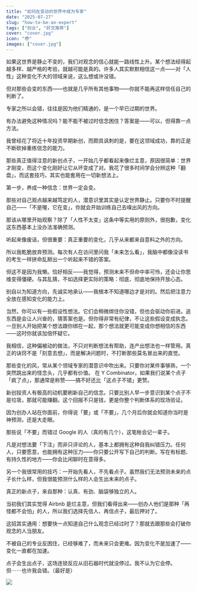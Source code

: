 ```yaml
---
title: "如何在变动的世界中成为专家"
date: "2025-07-27"
slug: "how-to-be-an-expert"
tags: ["创业", "好文推荐"]
cover: "cover.jpg"
icon: "😎"
images: ["cover.jpg"]
---
```

如果这世界是静止不变的，我们对观念的信心就能一路线性上升。某个想法经得起越多样、越严格的考验，就越可能是真的。许多人其实默默相信这一点——对「人性」这种变化不大的领域来说，这么想或许没错。



但对那些会变的东西——也就是几乎所有其他事物——你就不能再这样信任自己的判断了。



专家之所以会错，往往是因为他们精通的，是一个早已过期的世界。



有办法避免这种情况吗？能不能不被过时信念困住？答案是——可以，但得靠一点方法。



我曾经花了将近十年投资早期新创，而颇具讽刺的是，要在这领域成功，靠的正是不断砍掉重练信念的能力。



那些真正值得注意的新创点子，一开始几乎都看起来像烂主意，原因很简单：世界才刚变，而这个变化刚好让它从坏变成了对。我花了很多时间学会分辨这种「翻盘」，而这套技巧，其实也能套用在一切新想法上。



第一步，养成一种信念：世界一定会变。



那些对自己观点越来越笃定的人，潜意识里其实是认定世界静止。只要你不时提醒自己——「不是喔，它在变」，你就会开始训练自己去嗅出风的方向。



那该从哪里开始观察？除了「人性不太变」这条中等实用的原则外，很抱歉，变化这东西基本上没办法准确预测。



听起来像废话，但很重要：真正重要的变化，几乎从来都来自意料之外的方向。



所以我乾脆放弃预测。每次有人在访问里问我「未来怎么看」，我脑中都像没读书的考生一样拼命乱掰出一个听起来不错的答案。



但这不是因为我懒。恰好相反——我觉得，预测未来不但命中率可怜，还会让你思维变得僵硬。与其乱猜，不如选择更实际的策略：彻底、彻底地保持开放心态。



别自以为知道方向，先诚实地承认——我根本不知道哪边才是对的。然后把注意力全放在感知变化的能力上。



当然，你可以有一些假设性想法。它们会稍微绑住你没错，但也会驱动你前进。追东西是会让人兴奋的，猜答案也是。但你得非常有纪律，不让这些假设变成执念。
一旦别人开始把某个想法跟你绑在一起，那个想法就更可能变成你想相信的东西——这时你就该加倍怀疑它。



我相信，这种偏被动的做法，不只对判断想法有帮助，连产出想法也一样管用。真正的诀窍不是「刻意去想」，而是解决问题时，不打断那些莫名冒出来的直觉。



那些变化的风，常从某个领域专家的潜意识中吹出来。只要你对某件事够熟，一个突然跳出来的怪念头，几乎都有价值。
在 Y Combinator，如果我们说某个点子「疯了点」，那通常是称赞——搞不好还比「这点子不错」更赞。



新创投资人有极高的动机要刷新自己的信念。只要比别人早一步意识到某个点子不是垃圾，那就可能赚翻。这个回报不只是钱，更是你整个判断体系的现场验证。



因为创办人站在你面前，你得说「要」或「不要」，几个月后你就会知道你当时是神预测，还是大走眼。



那些说「不要」而错过 Google 的人（真的有几个），这笔帐会记一辈子。



凡是对想法要「下注」而非只评论的人，基本上都拥有这种自我纠错压力。任何人，只要愿意，也能拥有这种压力——你只要公开写下自己的判断。写在有标题、有持久性的地方——你会比闲聊时在意得多。



另一个我很常用的技巧：一开始先看人，不先看点子。虽然我们无法预测未来的点子长什么样，但我很能预测什么样的人会生出未来的点子。



真正的新点子，来自那种：认真、有劲、脑袋够独立的人。



当初我们其实觉得 Airbnb 是烂主意，但我们看得出来——创办人他们是那种「再怪都不会怕」的人，所以我们选择先信人、再信点子，最后押对了。



这招其实通用：想要快一点知道自己什么观念已经过时了？那就去跟那些会打破你观念的人当朋友。



不被自己的专业反困住，已经够难了，而未来只会更难。因为变化不是加速了——变化一直都在加速。



点子会生出点子，这场连锁反应从旧石器时代就没停过。我不认为它会停。
但⋯⋯也许我会错。（最好是）




![](https://prod-files-secure.s3.us-west-2.amazonaws.com/112d0858-5090-4d34-a606-b75eb8d65fd2/46476355-9cf3-4e99-9b7a-3531bc426380/1000202064.png?X-Amz-Algorithm=AWS4-HMAC-SHA256&X-Amz-Content-Sha256=UNSIGNED-PAYLOAD&X-Amz-Credential=ASIAZI2LB4663YQVSK5I%2F20251021%2Fus-west-2%2Fs3%2Faws4_request&X-Amz-Date=20251021T204711Z&X-Amz-Expires=3600&X-Amz-Security-Token=IQoJb3JpZ2luX2VjEGQaCXVzLXdlc3QtMiJIMEYCIQDsemXKkn3X3CqCrvMIXZqobsbavA3ChzB%2BenSQAjFizAIhAMn4xMCefDYLbQjxgH7BW29jVYn7oaSZqJZMNlsEztQPKv8DCB0QABoMNjM3NDIzMTgzODA1IgwNI2f7pHIr5hg69yUq3AMcFPST7wVAePXwOrplpZdXRi4mAHCcLZj4qRMoZ758xgPhNmpVSnzmJBHy7cCVAEKA1tBcHzaYYtSZVO4KrXJ2eH4yY4anw1YSMQuAOJnMXRk13y8xIm6gRMVQBcBCl8qyjM%2FidvVfHvbFhPTd3KiGqko2WAr7BSKNF7vrl2EdBxKHJ2ZtsLygiPDbPM88Xu4U8enu%2FHPclg4rmfbkmzq5pHRLZXMBJAXii49Vh9HMWuPgeGXGXvHLTrQ3fhzhjUhtwpnP6pxjoBH2dkjB5IIN2E4uX%2BACiAw%2FJqb%2FWgkl%2BwA1Strgbcq1YoXI2me88XqbyBLxq6VhylfMn%2FyyXuoJozIPHMLhPKH00eLqS8LzuyEg7ne8u4b5VsGwgCCJBAWZXQpBjAt1WvMd1BOSlWW2GOsq5OM9YyfpXqwtHzsygMBD8YyTcwa2hgKYlxjamQIaMW%2Fpl6dWOYTqYos6wnqcFPIdYWA7Pjn9p4JRz4cgY2d%2FRWm1rEcZQiX2pwdosNz6bZn%2F55mv%2BO%2FAQs2Vjdt6TyGWZdDQjtegiDiVNX3%2BWsxUCfilkk3aeLER6gWtT0M0PD7d18U7RB2P47h39x4tZcWgJUFMNy0%2F3PDg4CD7%2FFsj73qQVlJTA9FpfzDp09%2FHBjqkAYO%2FnxEDO7%2BPOiGGyIzLOH78p33cqp9kqfKAGe0t5NoxIT%2Fhk4HdIbbb9Wdso2RLmncEHCUOF5KxDespnXcnYBPeACZUgUWh%2BMW2ZkkoAHuM7wz5r7mQNFkA0PyJwGyl4mWQ23fOq%2BKdjL9m5klxle48tzlZlEIpyu6Vt6Glpg1ARcP%2FjxUM9vq9ATZ%2BGV9qA7ABgXGphf3y5YGzao3lRTFQjKWx&X-Amz-Signature=8514f71c7a8bf7012f1fc4ed028257bfd543d7bd397c937cfa9ccbbf396ccadd&X-Amz-SignedHeaders=host&x-amz-checksum-mode=ENABLED&x-id=GetObject)

